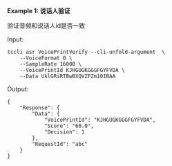 **Example 1: 说话人验证**

验证音频和说话人id是否一致

Input: 

```
tccli asr VoicePrintVerify --cli-unfold-argument  \
    --VoiceFormat 0 \
    --SampleRate 16000 \
    --VoicePrintId KJHGUGKGGGFGYFVDA \
    --Data UklGRiRTBwBXQVZFZm10IBAA
```

Output: 
```
{
    "Response": {
        "Data": {
            "VoicePrintId": "KJHGUGKGGGFGYFVDA",
            "Score": "60.0",
            "Decision": 1
        },
        "RequestId": "abc"
    }
}
```

